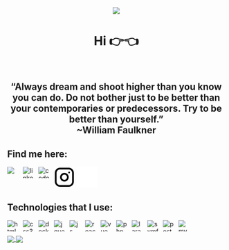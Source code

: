 
<div id="header" align="center">
  <img src="https://media1.giphy.com/media/v1.Y2lkPTc5MGI3NjExa2J5eTFuY3g5aTc1dmJ5aHNzMGVobHo1OXo4Z2Vlc3U0bHQ4MGlubyZlcD12MV9pbnRlcm5hbF9naWZfYnlfaWQmY3Q9Zw/S9oNGC1E42VT2JRysv/giphy.gif" width="100"/><br>
  <h1>Hi 👉👈</h1><br>

  <h2>
    “Always dream and shoot higher than you know you can do. Do not bother just to be better than your contemporaries or predecessors. Try to be better than yourself.”
    <br> ~William Faulkner
  </h2>
</div>

## Find me here:
<a href="https://kamilplhh.smallhost.pl">
    <img align="left" alt="webpage" width="26px" height="26px" src="https://icongr.am/devicon/safari-original.svg?size=128&color=currentColor" style="padding-right:10px; color:white;" />
</a>
<a href="https://www.linkedin.com/in/kamil-czekotas-746684277/">
    <img align="left" alt="linkedin" width="26px" height="26px" src="https://icongr.am/devicon/linkedin-original.svg?size=128&color=currentColor" style="padding-right:10px;" />
</a>
<a href="https://codepen.io/kamilplhh/pens/showcase">
    <img align="left" alt="codepen_profile" width="26px" height="26px" src="https://img.icons8.com/ios-filled/50/codepen.png" style="padding-right:10px;" />
</a>

[![website](./img/instagram-light.svg)](https://www.instagram.com/kamil_plhh#gh-light-mode-only)
[![website](./img/instagram-dark.svg)](https://www.instagram.com/kamil_plhh#gh-dark-mode-only)
<br>

## Technologies that I use:
<div>
  <img align="left" alt="html5" width="26px" height="26px" src="https://icongr.am/devicon/html5-original.svg?size=128&color=currentColor" style="padding-right:10px;" />
  <img align="left" alt="css3" width="26px" height="26px" src="https://icongr.am/devicon/css3-original.svg?size=128&color=currentColor" style="padding-right:10px;" />
  <img align="left" alt="docker" width="26px" height="26px" src="https://icongr.am/devicon/docker-original.svg?size=128&color=currentColor" style="padding-right:10px;" />
  <img align="left" alt="jquery" width="26px" height="26px" src="https://icongr.am/devicon/jquery-original.svg?size=128&color=currentColor" style="padding-right:10px;" />
  <img align="left" alt="js" width="26px" height="26px" src="https://icongr.am/devicon/javascript-original.svg?size=128&color=currentColor" style="padding-right:10px;" />
  <img align="left" alt="react" width="26px" height="26px" src="https://icongr.am/devicon/vuejs-original.svg?size=128&color=currentColor" style="padding-right:10px;" />
  <img align="left" alt="vue" width="26px" height="26px" src="https://icongr.am/devicon/react-original.svg?size=128&color=currentColor" style="padding-right:10px;" />
  <img align="left" alt="php" width="26px" height="26px" src="https://icongr.am/devicon/php-original.svg?size=128&color=currentColor" style="padding-right:10px;" />
  <img align="left" alt="laravel" width="26" height="26" src="https://img.icons8.com/fluency/48/000000/laravel.png" style="padding-right:10px;" />
  <img align="left" alt="symfony" width="26" height="26" src="https://img.icons8.com/color/48/000000/symfony.png" style="padding-right:10px;" />
  <img align="left" alt="postgres" width="26px" height="26px" src="https://icongr.am/devicon/postgresql-original.svg?size=128&color=currentColor" style="padding-right:10px;" />
  <img align="left" alt="mysql" width="26px" height="26px" src="https://icongr.am/devicon/mysql-original.svg?size=128&color=currentColor" style="padding-right:10px;" />
</div>
<br><br>

<a href="https://github.com/DenverCoder1/github-readme-streak-stats">
  <img height=200 align="center" src="https://streak-stats.demolab.com?user=kamilplhh&theme=synthwave&hide_border=true&card_width=400" />
</a>

<a href="https://github.com/anuraghazra/convoychat">
  <img height=200 align="center" src="https://github-readme-stats.vercel.app/api/top-langs?username=kamilplhh&layout=compact&langs_count=8&card_width=400&show_icons=true&theme=synthwave&hide_border=true" />
</a>

